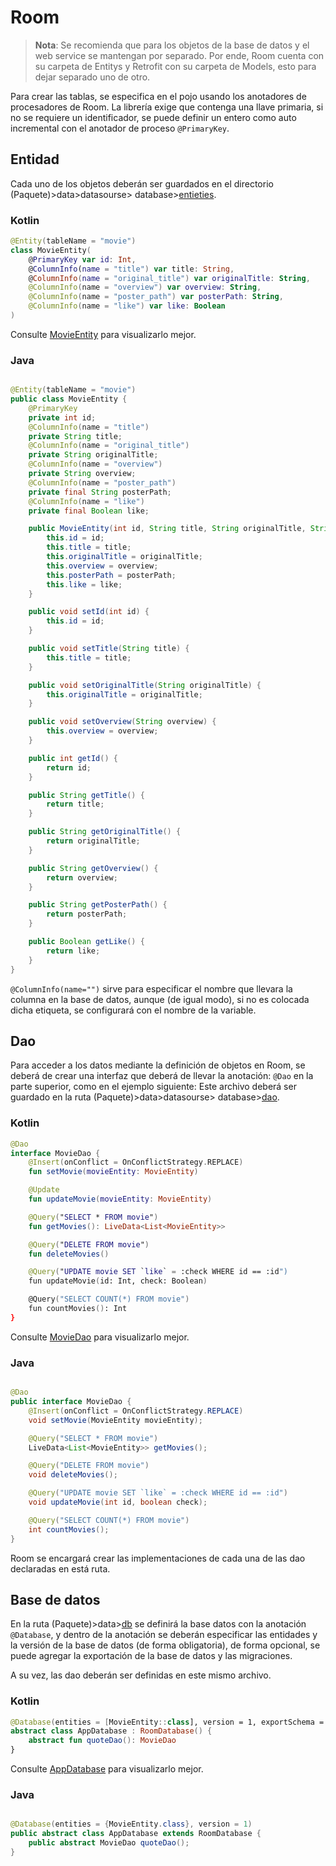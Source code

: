 # Room

> **Nota**: Se recomienda que para los objetos de la base de datos y el web service se mantengan por
> separado. Por ende, Room cuenta con su carpeta de Entitys y Retrofit con su carpeta de Models, esto
> para dejar separado uno de otro.

Para crear las tablas, se especifica en el pojo usando los anotadores de procesadores de Room. La
librería exige que contenga una llave primaria, si no se requiere un identificador, se puede definir
un entero como auto incremental con el anotador de proceso `@PrimaryKey`.

## Entidad

Cada uno de los objetos deberán ser guardados en el directorio (Paquete)>data>datasourse>
database>[entieties](../data/datasource/database/entities).

### Kotlin

```kotlin
@Entity(tableName = "movie")
class MovieEntity(
    @PrimaryKey var id: Int,
    @ColumnInfo(name = "title") var title: String,
    @ColumnInfo(name = "original_title") var originalTitle: String,
    @ColumnInfo(name = "overview") var overview: String,
    @ColumnInfo(name = "poster_path") var posterPath: String,
    @ColumnInfo(name = "like") var like: Boolean
)
```

Consulte [MovieEntity](../data/datasource/database/entities/MovieEntityKts.kt) para visualizarlo mejor.

### Java

```java

@Entity(tableName = "movie")
public class MovieEntity {
    @PrimaryKey
    private int id;
    @ColumnInfo(name = "title")
    private String title;
    @ColumnInfo(name = "original_title")
    private String originalTitle;
    @ColumnInfo(name = "overview")
    private String overview;
    @ColumnInfo(name = "poster_path")
    private final String posterPath;
    @ColumnInfo(name = "like")
    private final Boolean like;

    public MovieEntity(int id, String title, String originalTitle, String overview, String posterPath, Boolean like) {
        this.id = id;
        this.title = title;
        this.originalTitle = originalTitle;
        this.overview = overview;
        this.posterPath = posterPath;
        this.like = like;
    }

    public void setId(int id) {
        this.id = id;
    }

    public void setTitle(String title) {
        this.title = title;
    }

    public void setOriginalTitle(String originalTitle) {
        this.originalTitle = originalTitle;
    }

    public void setOverview(String overview) {
        this.overview = overview;
    }

    public int getId() {
        return id;
    }

    public String getTitle() {
        return title;
    }

    public String getOriginalTitle() {
        return originalTitle;
    }

    public String getOverview() {
        return overview;
    }

    public String getPosterPath() {
        return posterPath;
    }

    public Boolean getLike() {
        return like;
    }
}
```

`@ColumnInfo(name="")` sirve para especificar el nombre que llevara la columna en la base de datos,
aunque (de igual
modo), si no es colocada dicha etiqueta, se configurará con el nombre de la variable.

## Dao

Para acceder a los datos mediante la definición de objetos en Room, se deberá de crear una interfaz
que deberá de llevar
la anotación: `@Dao` en la parte superior, como en el ejemplo siguiente:
Este archivo deberá ser guardado en la ruta (Paquete)>data>datasourse>
database>[dao](../data/datasource/database/dao).

### Kotlin

```kotlin
@Dao
interface MovieDao {
    @Insert(onConflict = OnConflictStrategy.REPLACE)
    fun setMovie(movieEntity: MovieEntity)

    @Update
    fun updateMovie(movieEntity: MovieEntity)

    @Query("SELECT * FROM movie")
    fun getMovies(): LiveData<List<MovieEntity>>

    @Query("DELETE FROM movie")
    fun deleteMovies()

    @Query("UPDATE movie SET `like` = :check WHERE id == :id")
    fun updateMovie(id: Int, check: Boolean)

    @Query("SELECT COUNT(*) FROM movie")
    fun countMovies(): Int
}
```

Consulte [MovieDao](../data/datasource/database/dao/MovieDaoKts.kt) para visualizarlo mejor.

### Java

```java

@Dao
public interface MovieDao {
    @Insert(onConflict = OnConflictStrategy.REPLACE)
    void setMovie(MovieEntity movieEntity);

    @Query("SELECT * FROM movie")
    LiveData<List<MovieEntity>> getMovies();

    @Query("DELETE FROM movie")
    void deleteMovies();

    @Query("UPDATE movie SET `like` = :check WHERE id == :id")
    void updateMovie(int id, boolean check);

    @Query("SELECT COUNT(*) FROM movie")
    int countMovies();
}
```

Room se encargará crear las implementaciones de cada una de las dao declaradas en está ruta.

## Base de datos

En la ruta (Paquete)>data>[db](../data) se definirá la base datos con la anotación `@Database`, y
dentro de la anotación
se deberán especificar las entidades y la versión de la base de datos (de forma obligatoria), de
forma opcional, se
puede agregar la exportación de la base de datos y las migraciones.

A su vez, las dao deberán ser definidas en este mismo archivo.

### Kotlin

```kotlin
@Database(entities = [MovieEntity::class], version = 1, exportSchema = true)
abstract class AppDatabase : RoomDatabase() {
    abstract fun quoteDao(): MovieDao
}
```

Consulte [AppDatabase](../data/db/AppDatabaseKts.kt) para visualizarlo mejor.

### Java

```java

@Database(entities = {MovieEntity.class}, version = 1)
public abstract class AppDatabase extends RoomDatabase {
    public abstract MovieDao quoteDao();
}
```